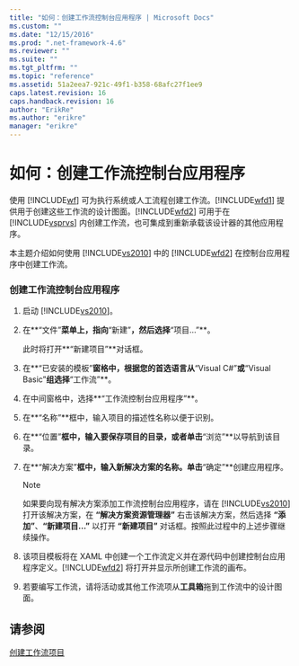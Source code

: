 ```yaml
---
title: "如何：创建工作流控制台应用程序 | Microsoft Docs"
ms.custom: ""
ms.date: "12/15/2016"
ms.prod: ".net-framework-4.6"
ms.reviewer: ""
ms.suite: ""
ms.tgt_pltfrm: ""
ms.topic: "reference"
ms.assetid: 51a2eea7-921c-49f1-b358-68afc27f1ee9
caps.latest.revision: 16
caps.handback.revision: 16
author: "ErikRe"
ms.author: "erikre"
manager: "erikre"
---
```

# 如何：创建工作流控制台应用程序
使用 [!INCLUDE[wf](../workflow-designer/includes/wf_md.md)] 可为执行系统或人工流程创建工作流。[!INCLUDE[wfd1](../workflow-designer/includes/wfd1_md.md)] 提供用于创建这些工作流的设计图面。[!INCLUDE[wfd2](../workflow-designer/includes/wfd2_md.md)] 可用于在 [!INCLUDE[vsprvs](../code-quality/includes/vsprvs_md.md)] 内创建工作流，也可集成到重新承载该设计器的其他应用程序。  
  
 本主题介绍如何使用 [!INCLUDE[vs2010](../modeling/includes/vs2010_md.md)] 中的 [!INCLUDE[wfd2](../workflow-designer/includes/wfd2_md.md)] 在控制台应用程序中创建工作流。  
  
### 创建工作流控制台应用程序  
  
1.  启动 [!INCLUDE[vs2010](../modeling/includes/vs2010_md.md)]。  
  
2.  在**“文件”**菜单上，指向**“新建”**，然后选择**“项目…”**。  
  
     此时将打开**“新建项目”**对话框。  
  
3.  在**“已安装的模板”**窗格中，根据您的首选语言从**“Visual C\#”**或**“Visual Basic”**组选择**“工作流”**。  
  
4.  在中间窗格中，选择**“工作流控制台应用程序”**。  
  
5.  在**“名称”**框中，输入项目的描述性名称以便于识别。  
  
6.  在**“位置”**框中，输入要保存项目的目录，或者单击**“浏览”**以导航到该目录。  
  
7.  在**“解决方案”**框中，输入新解决方案的名称。单击**“确定”**创建应用程序。  
  
    > [!NOTE]
    >  如果要向现有解决方案添加工作流控制台应用程序，请在 [!INCLUDE[vs2010](../modeling/includes/vs2010_md.md)] 打开该解决方案，在 **“解决方案资源管理器”** 右击该解决方案，然后选择 **“添加”**、**“新建项目…”** 以打开 **“新建项目”** 对话框。按照此过程中的上述步骤继续操作。  
  
8.  该项目模板将在 XAML 中创建一个工作流定义并在源代码中创建控制台应用程序定义。[!INCLUDE[wfd2](../workflow-designer/includes/wfd2_md.md)] 将打开并显示所创建工作流的画布。  
  
9. 若要编写工作流，请将活动或其他工作流项从**工具箱**拖到工作流中的设计图面。  
  
## 请参阅  
 [创建工作流项目](../workflow-designer/creating-a-workflow-project.md)